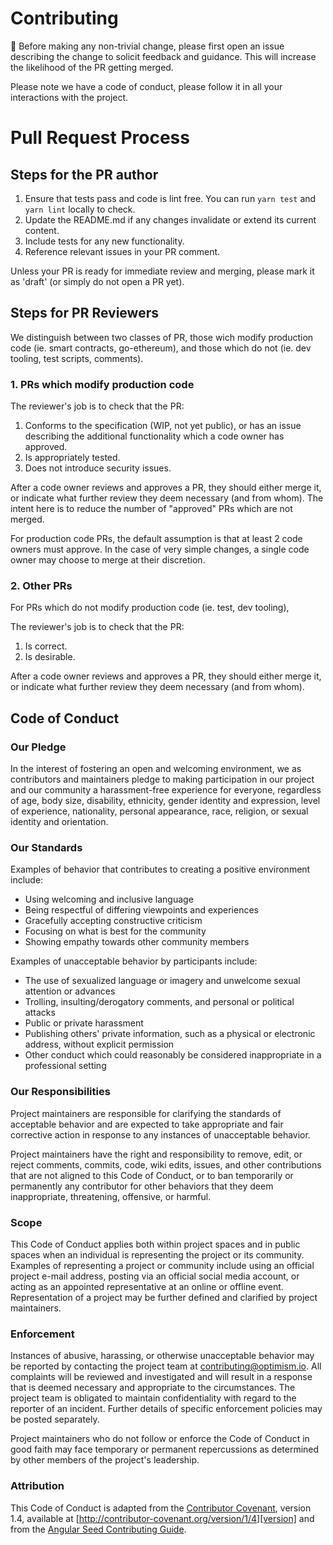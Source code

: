 # Contributing

🚨 Before making any non-trivial change, please first open an issue describing the change to solicit feedback and guidance. This will increase the likelihood of the PR getting merged.

Please note we have a code of conduct, please follow it in all your interactions with the project.

# Pull Request Process

## Steps for the PR author

1. Ensure that tests pass and code is lint free. You can run `yarn test` and `yarn lint` locally to check.
2. Update the README.md if any changes invalidate or extend its current content.
3. Include tests for any new functionality.
4. Reference relevant issues in your PR comment.

Unless your PR is ready for immediate review and merging, please mark it as 'draft' (or simply do not open a PR yet).

## Steps for PR Reviewers

We distinguish between two classes of PR, those wich modify production code (ie. smart contracts, go-ethereum), and those which do not (ie. dev tooling, test scripts, comments).

### 1. PRs which modify production code

The reviewer's job is to check that the PR: 

1. Conforms to the specification (WIP, not yet public), or has an issue describing the additional functionality which a code owner has approved.
2. Is appropriately tested.
3. Does not introduce security issues.

After a code owner reviews and approves a PR, they should either merge it, or indicate what further review they deem necessary (and from whom). The intent here is to reduce the number of "approved" PRs which are not merged.

For production code PRs, the default assumption is that at least 2 code owners must approve.
In the case of very simple changes, a single code owner may choose to merge at their discretion. 

### 2. Other PRs

For PRs which do not modify production code (ie. test, dev tooling), 

The reviewer's job is to check that the PR: 

1. Is correct.
2. Is desirable. 

After a code owner reviews and approves a PR, they should either merge it, or indicate what further review they deem necessary (and from whom).

## Code of Conduct

### Our Pledge

In the interest of fostering an open and welcoming environment, we as
contributors and maintainers pledge to making participation in our project and
our community a harassment-free experience for everyone, regardless of age, body
size, disability, ethnicity, gender identity and expression, level of experience,
nationality, personal appearance, race, religion, or sexual identity and
orientation.

### Our Standards

Examples of behavior that contributes to creating a positive environment
include:

* Using welcoming and inclusive language
* Being respectful of differing viewpoints and experiences
* Gracefully accepting constructive criticism
* Focusing on what is best for the community
* Showing empathy towards other community members

Examples of unacceptable behavior by participants include:

* The use of sexualized language or imagery and unwelcome sexual attention or
advances
* Trolling, insulting/derogatory comments, and personal or political attacks
* Public or private harassment
* Publishing others' private information, such as a physical or electronic
  address, without explicit permission
* Other conduct which could reasonably be considered inappropriate in a
  professional setting

### Our Responsibilities

Project maintainers are responsible for clarifying the standards of acceptable
behavior and are expected to take appropriate and fair corrective action in
response to any instances of unacceptable behavior.

Project maintainers have the right and responsibility to remove, edit, or
reject comments, commits, code, wiki edits, issues, and other contributions
that are not aligned to this Code of Conduct, or to ban temporarily or
permanently any contributor for other behaviors that they deem inappropriate,
threatening, offensive, or harmful.

### Scope

This Code of Conduct applies both within project spaces and in public spaces
when an individual is representing the project or its community. Examples of
representing a project or community include using an official project e-mail
address, posting via an official social media account, or acting as an appointed
representative at an online or offline event. Representation of a project may be
further defined and clarified by project maintainers.

### Enforcement

Instances of abusive, harassing, or otherwise unacceptable behavior may be
reported by contacting the project team at contributing@optimism.io. All
complaints will be reviewed and investigated and will result in a response that
is deemed necessary and appropriate to the circumstances. The project team is
obligated to maintain confidentiality with regard to the reporter of an incident.
Further details of specific enforcement policies may be posted separately.

Project maintainers who do not follow or enforce the Code of Conduct in good
faith may face temporary or permanent repercussions as determined by other
members of the project's leadership.

### Attribution

This Code of Conduct is adapted from the [Contributor Covenant][homepage], version 1.4,
available at [http://contributor-covenant.org/version/1/4][version] and from the [Angular Seed Contributing Guide][angular-contrib].

[homepage]: http://contributor-covenant.org
[version]: http://contributor-covenant.org/version/1/4/
[angular-contrib]: https://github.com/mgechev/angular-seed/blob/master/.github/CONTRIBUTING.md
